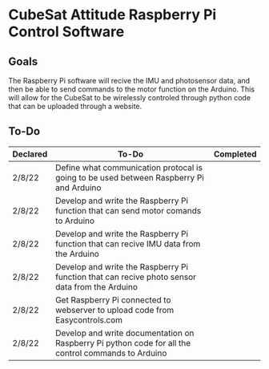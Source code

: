 # CubeSat Attitude Raspberry Pi Control Software 

## Goals
The Raspberry Pi software will recive the IMU and photosensor data, and then be able to send commands to the motor function on the Arduino. This will allow for the CubeSat to be wirelessly controled through python code that can be uploaded through a website.

## To-Do
| Declared | To-Do | Completed |
--- | --- | ---
| 2/8/22 | Define what communication protocal is going to be used between Raspberry Pi and Arduino |
| 2/8/22 | Develop and write the Raspberry Pi function that can send motor comands to Arduino |
| 2/8/22 | Develop and write the Raspberry Pi function that can recive IMU data from the Arduino |
| 2/8/22 | Develop and write the Raspberry Pi function that can recive photo sensor data from the Arduino |
| 2/8/22 | Get Raspberry Pi connected to webserver to upload code from Easycontrols.com |
| 2/8/22 | Develop and write documentation on Raspberry Pi python code for all the control commands to Arduino |
